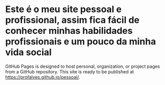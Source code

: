 # Este é o meu site pessoal e profissional, assim fica fácil de conhecer minhas habilidades profissionais e um pouco da minha vida social

GitHub Pages is designed to host personal, organization, or project pages from a GitHub repository.
This site is ready to be published at https://profalves.github.io/pessoal/.

